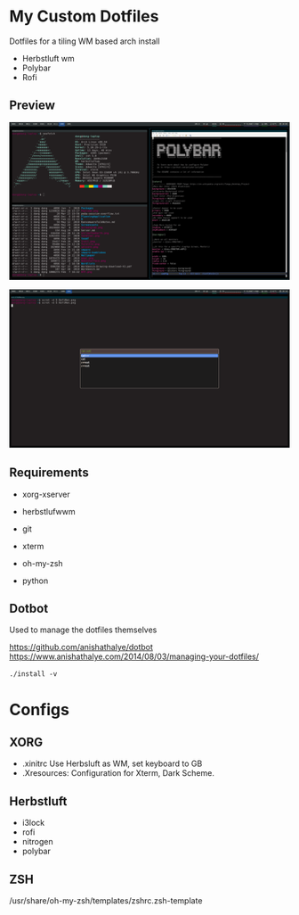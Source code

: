 # My Custom Dotfiles

Dotfiles for a tiling WM based arch install

 - Herbstluft wm
 - Polybar
 - Rofi

## Preview

![Main Display](NewDesktop.png)


![Rofi Menu](RofiMenu.png)

## Requirements

 - xorg-xserver
 - herbstlufwwm
 
 - git
 - xterm
 - oh-my-zsh
 - python


## Dotbot

Used to manage the dotfiles themselves

https://github.com/anishathalye/dotbot
https://www.anishathalye.com/2014/08/03/managing-your-dotfiles/

```
./install -v
```

# Configs

## XORG

 - .xinitrc   Use Herbsluft as WM,  set keyboard to GB
 - .Xresources:  Configuration for Xterm, Dark Scheme.


## Herbstluft

  - i3lock
  - rofi
  - nitrogen
  - polybar
  
## ZSH

/usr/share/oh-my-zsh/templates/zshrc.zsh-template
  
